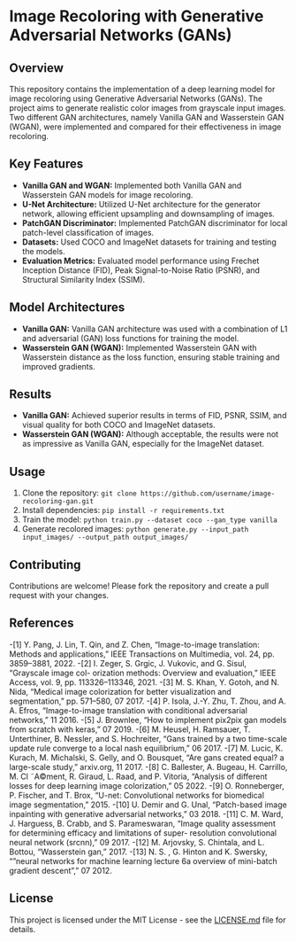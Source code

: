 # Image Recoloring with Generative Adversarial Networks (GANs)

## Overview

This repository contains the implementation of a deep learning model for image recoloring using Generative Adversarial Networks (GANs). The project aims to generate realistic color images from grayscale input images. Two different GAN architectures, namely Vanilla GAN and Wasserstein GAN (WGAN), were implemented and compared for their effectiveness in image recoloring.

## Key Features

- **Vanilla GAN and WGAN:** Implemented both Vanilla GAN and Wasserstein GAN models for image recoloring.
- **U-Net Architecture:** Utilized U-Net architecture for the generator network, allowing efficient upsampling and downsampling of images.
- **PatchGAN Discriminator:** Implemented PatchGAN discriminator for local patch-level classification of images.
- **Datasets:** Used COCO and ImageNet datasets for training and testing the models.
- **Evaluation Metrics:** Evaluated model performance using Frechet Inception Distance (FID), Peak Signal-to-Noise Ratio (PSNR), and Structural Similarity Index (SSIM).

## Model Architectures

- **Vanilla GAN:** Vanilla GAN architecture was used with a combination of L1 and adversarial (GAN) loss functions for training the model.
- **Wasserstein GAN (WGAN):** Implemented Wasserstein GAN with Wasserstein distance as the loss function, ensuring stable training and improved gradients.

## Results

- **Vanilla GAN:** Achieved superior results in terms of FID, PSNR, SSIM, and visual quality for both COCO and ImageNet datasets.
- **Wasserstein GAN (WGAN):** Although acceptable, the results were not as impressive as Vanilla GAN, especially for the ImageNet dataset.

## Usage

1. Clone the repository: `git clone https://github.com/username/image-recoloring-gan.git`
2. Install dependencies: `pip install -r requirements.txt`
3. Train the model: `python train.py --dataset coco --gan_type vanilla`
4. Generate recolored images: `python generate.py --input_path input_images/ --output_path output_images/`

## Contributing

Contributions are welcome! Please fork the repository and create a pull request with your changes.

## References

-[1] Y. Pang, J. Lin, T. Qin, and Z. Chen, “Image-to-image translation: Methods and applications,” IEEE Transactions on Multimedia, vol. 24, pp. 3859–3881, 2022.
-[2] I. Zeger, S. Grgic, J. Vukovic, and G. Sisul, “Grayscale image col- orization methods: Overview and evaluation,” IEEE Access, vol. 9, pp. 113326–113346, 2021.
-[3] M. S. Khan, Y. Gotoh, and N. Nida, “Medical image colorization for better visualization and segmentation,” pp. 571–580, 07 2017.
-[4] P. Isola, J.-Y. Zhu, T. Zhou, and A. A. Efros, “Image-to-image translation with conditional adversarial networks,” 11 2016.
-[5] J. Brownlee, “How to implement pix2pix gan models from scratch with keras,” 07 2019.
-[6] M. Heusel, H. Ramsauer, T. Unterthiner, B. Nessler, and S. Hochreiter, “Gans trained by a two time-scale update rule converge to a local nash equilibrium,” 06 2017.
-[7] M. Lucic, K. Kurach, M. Michalski, S. Gelly, and O. Bousquet, “Are gans created equal? a large-scale study,” arxiv.org, 11 2017.
-[8] C. Ballester, A. Bugeau, H. Carrillo, M. Cl ˜A©ment, R. Giraud, L. Raad, and P. Vitoria, “Analysis of different losses for deep learning image colorization,” 05 2022.
-[9] O. Ronneberger, P. Fischer, and T. Brox, “U-net: Convolutional networks for biomedical image segmentation,” 2015.
-[10] U. Demir and G. Unal, “Patch-based image inpainting with generative adversarial networks,” 03 2018.
-[11] C. M. Ward, J. Harguess, B. Crabb, and S. Parameswaran, “Image quality assessment for determining efficacy and limitations of super- resolution convolutional neural network (srcnn),” 09 2017.
-[12] M. Arjovsky, S. Chintala, and L. Bottou, “Wasserstein gan,” 2017.
-[13] N. S. , G. Hinton and K. Swersky, “”neural networks for machine learning lecture 6a overview of mini-batch gradient descent”,” 07 2012.

## License

This project is licensed under the MIT License - see the [LICENSE.md](LICENSE.md) file for details.
